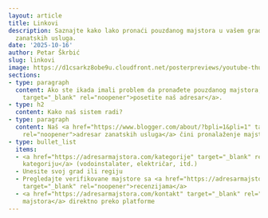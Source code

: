 ```yaml
---
layout: article
title: Linkovi
description: Saznajte kako lako pronaći pouzdanog majstora u vašem gradu uz naš adresar
  zanatskih usluga.
date: '2025-10-16'
author: Petar Škrbić
slug: linkovi
image: https://d1csarkz8obe9u.cloudfront.net/posterpreviews/youtube-thumbnail-template-design-5fa9cd79a6367f8446a5208e4540a493_screen.jpg?ts=1699135222
sections:
- type: paragraph
  content: Ako ste ikada imali problem da pronađete pouzdanog majstora, <a href="https://adresarmajstora.com"
    target="_blank" rel="noopener">posetite naš adresar</a>.
- type: h2
  content: Kako naš sistem radi?
- type: paragraph
  content: Naš <a href="https://www.blogger.com/about/?bpli=1&pli=1" target="_blank"
    rel="noopener">adresar zanatskih usluga</a> čini pronalaženje majstora jednostavnim.
- type: bullet_list
  items:
  - <a href="https://adresarmajstora.com/kategorije" target="_blank" rel="noopener">Odaberite
    kategoriju</a> (vodoinstalater, električar, itd.)
  - Unesite svoj grad ili regiju
  - Pregledajte verifikovane majstore sa <a href="https://adresarmajstora.com/recenzije"
    target="_blank" rel="noopener">recenzijama</a>
  - <a href="https://adresarmajstora.com/kontakt" target="_blank" rel="noopener">Kontaktirajte
    majstora</a> direktno preko platforme
---
```

